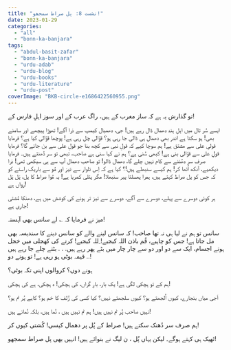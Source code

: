 ```yaml
---
title: "نشست 8: پل صراط سمجھو!"
date: 2023-01-29
categories: 
  - "all"
  - "bonn-ka-banjara"
tags: 
  - "abdul-basit-zafar"
  - "bonn-ka-banjara"
  - "urdu-adab"
  - "urdu-blog"
  - "urdu-books"
  - "urdu-literature"
  - "urdu-post"
coverImage: "BKB-circle-e1686422560955.png"
---
```


تو گذارش یہ ہے کہ ساز مغرب کے ہیں، راگ عرب کے اور سوز اہلِ فارس کے!

ایسے سُر تال میں اہلِ ہند دھمال ڈال رہے ہیں! جی، دھمیال کیمپ سے ذرا آگے! تھوڑا پیچھے اور سامنے بھی! ہو سکتا ہے اندر بھی دھمال ہی ڈالی جا رہی ہو؟ قوّالی چل رہی ہے! پوچھا قوّالی کیا ہے؟ فرمایا قولیِ علی سے مشتق ہے! ہم سوچا کیے کہ قولِ نبی سے کچھ بنا جو قولِ علی سے بن جائے گا؟ فرمایا قولِ علی سے قوّالی بنی ہے! کبھی سُنی ہے؟ ہم نے کہا سنی ہے صاحب، تبھی تو سر دُھنتے ہیں۔ فرمایا صرف سر دھُننے سے کام نہیں چلے گا، دھمال ڈالو! تو صاحب دھمال آپ سے ہی سیکھی تھی! ذرا دیکھیے، آنکھ اُٹھا کر! ہم کیسے سنبھلے ہیں!؟ کیا ہے کہ اِس تلوار سے تیز اور مُو سے باریک راستے کو کہ جس کو پل صراط کہتے ہیں، ہمرا پھسلتا پیر سنبھلا! مگر پتلی کمریا ہے! یہ مُوا صراط کا پل، پَل پَل رواں ہے!

ہر کوئی دوسرے سے پہلے، دوسرے سے آگے، دوسرے سے تیز تر ہونے کی کوشش میں ہے، دھنکا مُشتی جاری ہے!

میرؔ نے فرمایا کہ ؎ لے سانس بھی آہستہ!

سانس تو ہم نے لیا ہی نہ تھا صاحب! کہ سانس لینے والے کو سانس دینے کا سندیسہ بھی مل جاتا ہے! جس کو چاہیے، قُم باذن اللہ کیجیے! ِللہ کیجیے! کرنے کی کھجلی میں خجل ہوتے اجسام، ایک سے دو اور دو سے چار چار میں بٹے پھر رہے ہیں. . . بٹتے چلے جا رہے ہیں .. قیمہ بوٹی ہو رہی ہے! تو ہونے دو!

ہونے دوں؟ کروالوں اپنی تکہ بوٹی؟

ہم کے تو ہچکی لگی ہے! یک بار، بارِ گراں، کی ہچکی! ہ ہچکی، ہے کی ہچکی!

اَجی میاں بنجارے، کیوں اُلجھتے ہو؟ کیوں سلجھتے نہیں؟ کیا کسی کی زُلف کا خم ہو؟ کاہے پُر نم ہو؟

نہیں صاحب پُر نم نہیں ہیں! ہم نم نہیں ہیں ، نُما ہیں، بلکہ نُمانے ہیں!

ہم صرف سر دُھنک سکتے ہیں! صراط کے پُل پر دھمال کیسی! کُشتی کیوں کر!

ٹھیک ہی کہتے ہوگے۔ لیکن یہاں پُل ، ن لیگ نے بنوائے ہیں! انہیں بھی پل صراط سمجھو!
